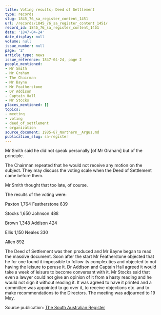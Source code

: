 ```yaml
---
title: Voting results; Deed of Settlement
type: records
slug: 1845_76_sa_register_content_1451
url: /records/1845_76_sa_register_content_1451/
record_id: 1845_76_sa_register_content_1451
date: '1847-04-24'
date_display: null
volume: null
issue_number: null
page: '2'
article_type: news
issue_reference: 1847-04-24, page 2
people_mentioned:
- Mr Smith
- Mr Graham
- The Chairman
- Mr Bayne
- Mr Featherstone
- Dr Addison
- Captain Hall
- Mr Stocks
places_mentioned: []
topics:
- meeting
- voting
- deed_of_settlement
- organization
source_document: 1985-87_Northern__Argus.md
publication_slug: sa-register
---
```


Mr Smith said he did not speak personally [of Mr Graham] but of the principle.

The Chairman repeated that he would not receive any motion on the subject.  They may discuss the voting scale when the Deed of Settlement came before them.

Mr Smith thought that too late, of course.

The results of the voting were:

Paxton	1,764	Featherstone	639

Stocks	1,650	Johnson	488

Brown	1,348	Addison	424

Ellis	1,150	Neales	330

Allen	892

The Deed of Settlement was then produced and Mr Bayne began to read the massive document.  Soon after the start Mr Featherstone objected that he for one found it impossible to follow its complexities and objected to not having the leisure to peruse it.  Dr Addison and Captain Hall agreed it would take a week of leisure to become conversant with it.  Mr Stocks said that even a lawyer could not give an opinion of it from a hasty reading and he would not sign it without reading it.  It was agreed to have it printed and a committee was appointed to go over it, to receive objections etc. and to make recommendations to the Directors.  The meeting was adjourned to 19 May.

Source publication: [The South Australian Register](/publications/sa-register/)
